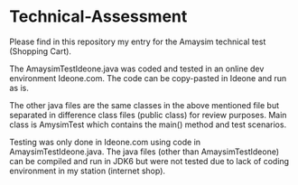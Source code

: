 # Technical-Assessment

Please find in this repository my entry for the Amaysim technical test (Shopping Cart).

The AmaysimTestIdeone.java was coded and tested in an online dev environment Ideone.com.
The code can be copy-pasted in Ideone and run as is.

The other java files are the same classes in the above mentioned file 
but separated in difference class files (public class) for review purposes.
Main class is AmysimTest which contains the main() method and test scenarios.

Testing was only done in Ideone.com using code in AmaysimTestIdeone.java.
The java files (other than AmaysimTestIdeone) can be compiled and run in JDK6
but were not tested due to lack of coding environment in my station (internet shop).
 
